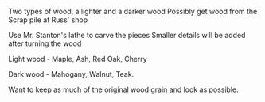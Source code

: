 Two types of wood, a lighter and a darker wood
Possibly get wood from the Scrap pile at Russ' shop

Use Mr. Stanton's lathe to carve the pieces 
Smaller details will be added after turning the wood


Light wood - Maple, Ash, Red Oak, Cherry

Dark wood - Mahogany, Walnut, Teak.

Want to keep as much of the original wood grain and look as possible.

